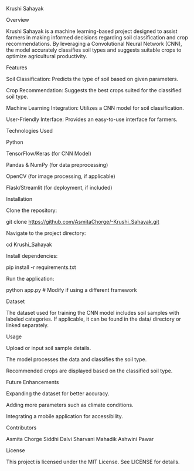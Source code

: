 Krushi Sahayak

Overview

Krushi Sahayak is a machine learning-based project designed to assist farmers in making informed decisions regarding soil classification and crop recommendations. By leveraging a Convolutional Neural Network (CNN), the model accurately classifies soil types and suggests suitable crops to optimize agricultural productivity.

Features

Soil Classification: Predicts the type of soil based on given parameters.

Crop Recommendation: Suggests the best crops suited for the classified soil type.

Machine Learning Integration: Utilizes a CNN model for soil classification.

User-Friendly Interface: Provides an easy-to-use interface for farmers.

Technologies Used

Python

TensorFlow/Keras (for CNN Model)

Pandas & NumPy (for data preprocessing)

OpenCV (for image processing, if applicable)

Flask/Streamlit (for deployment, if included)

Installation

Clone the repository:

git clone https://github.com/AsmitaChorge/-Krushi_Sahayak.git

Navigate to the project directory:

cd Krushi_Sahayak

Install dependencies:

pip install -r requirements.txt

Run the application:

python app.py  # Modify if using a different framework

Dataset

The dataset used for training the CNN model includes soil samples with labeled categories. If applicable, it can be found in the data/ directory or linked separately.

Usage

Upload or input soil sample details.

The model processes the data and classifies the soil type.

Recommended crops are displayed based on the classified soil type.

Future Enhancements

Expanding the dataset for better accuracy.

Adding more parameters such as climate conditions.

Integrating a mobile application for accessibility.

Contributors

Asmita Chorge
Siddhi Dalvi
Sharvani Mahadik
Ashwini Pawar

License

This project is licensed under the MIT License. See LICENSE for details.
